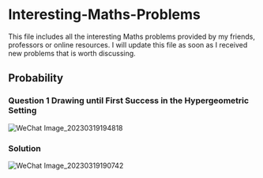 # Interesting-Maths-Problems

This file includes all the interesting Maths problems provided by my friends, professors or online resources. I will update this file as soon as I received new problems that is worth discussing.
## Probability 
### Question 1 Drawing until First Success in the Hypergeometric Setting 
![WeChat Image_20230319194818](https://user-images.githubusercontent.com/128298224/226205173-d3cfdc32-1bc0-48d3-b26f-db2f49ab2ed3.png)


### Solution
![WeChat Image_20230319190742](https://user-images.githubusercontent.com/128298224/226202935-1c3fdc31-6b8e-4771-addc-c868fcb2ee58.png)

